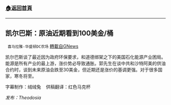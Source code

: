 ###  [:house:返回首頁](https://github.com/ourhimalayas/txt)
---


## 凯尔巴斯：原油近期看到100美金/桶
` 喜马拉雅-华盛顿DC农场` [轉載自GNews](https://gnews.org/zh-hans/1589006/)

凯尔巴斯谈了最近因为政府环保要求，和道德绑架之下的美国石化能源产业困局。能源是所有产业的最上游，涨价势必导致通胀。郭先生在谈中共和沙特阿美的供油合约时，谈到未来原油会跌至30美金，但近期还是涨价的基调更强。对于很多国家，寒冬将至。

字幕制作：绒绒兔    供稿翻译：红色马克杯

*发布：Theodosia*
